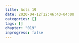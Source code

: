 ```yaml
---
title: Acts 19
date: 2020-04-12T12:46:43-04:00
categories: []
tags: []
chapter: "019"
inprogress: false
---
```


